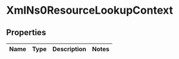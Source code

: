 
# XmlNs0ResourceLookupContext

## Properties
Name | Type | Description | Notes
------------ | ------------- | ------------- | -------------




